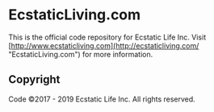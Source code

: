 # EcstaticLiving.com
This is the official code repository for Ecstatic Life Inc. Visit [http://www.ecstaticliving.com](http://ecstaticliving.com/ "EcstaticLiving.com") for more information.

## Copyright
Code ©2017 - 2019 Ecstatic Life Inc. All rights reserved.